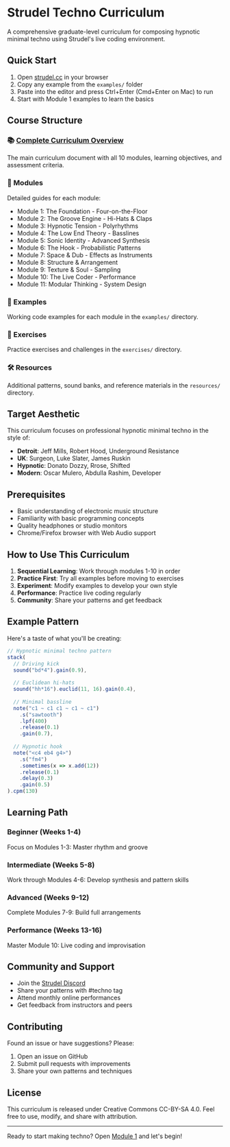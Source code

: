 # Strudel Techno Curriculum

A comprehensive graduate-level curriculum for composing hypnotic minimal techno using Strudel's live coding environment.

## Quick Start

1. Open [strudel.cc](https://strudel.cc) in your browser
2. Copy any example from the `examples/` folder
3. Paste into the editor and press Ctrl+Enter (Cmd+Enter on Mac) to run
4. Start with Module 1 examples to learn the basics

## Course Structure

### 📚 [Complete Curriculum Overview](TECHNO_CURRICULUM.md)
The main curriculum document with all 10 modules, learning objectives, and assessment criteria.

### 📁 Modules
Detailed guides for each module:
- Module 1: The Foundation - Four-on-the-Floor
- Module 2: The Groove Engine - Hi-Hats & Claps
- Module 3: Hypnotic Tension - Polyrhythms
- Module 4: The Low End Theory - Basslines
- Module 5: Sonic Identity - Advanced Synthesis
- Module 6: The Hook - Probabilistic Patterns
- Module 7: Space & Dub - Effects as Instruments
- Module 8: Structure & Arrangement
- Module 9: Texture & Soul - Sampling
- Module 10: The Live Coder - Performance
- Module 11: Modular Thinking - System Design

### 🎵 Examples
Working code examples for each module in the `examples/` directory.

### 🎯 Exercises
Practice exercises and challenges in the `exercises/` directory.

### 🛠️ Resources
Additional patterns, sound banks, and reference materials in the `resources/` directory.

## Target Aesthetic

This curriculum focuses on professional hypnotic minimal techno in the style of:
- **Detroit**: Jeff Mills, Robert Hood, Underground Resistance
- **UK**: Surgeon, Luke Slater, James Ruskin  
- **Hypnotic**: Donato Dozzy, Rrose, Shifted
- **Modern**: Oscar Mulero, Abdulla Rashim, Developer

## Prerequisites

- Basic understanding of electronic music structure
- Familiarity with basic programming concepts
- Quality headphones or studio monitors
- Chrome/Firefox browser with Web Audio support

## How to Use This Curriculum

1. **Sequential Learning**: Work through modules 1-10 in order
2. **Practice First**: Try all examples before moving to exercises
3. **Experiment**: Modify examples to develop your own style
4. **Performance**: Practice live coding regularly
5. **Community**: Share your patterns and get feedback

## Example Pattern

Here's a taste of what you'll be creating:

```javascript
// Hypnotic minimal techno pattern
stack(
  // Driving kick
  sound("bd*4").gain(0.9),
  
  // Euclidean hi-hats
  sound("hh*16").euclid(11, 16).gain(0.4),
  
  // Minimal bassline
  note("c1 ~ c1 c1 ~ c1 ~ c1")
    .s("sawtooth")
    .lpf(400)
    .release(0.1)
    .gain(0.7),
    
  // Hypnotic hook
  note("<c4 eb4 g4>")
    .s("fm4")
    .sometimes(x => x.add(12))
    .release(0.1)
    .delay(0.3)
    .gain(0.5)
).cpm(130)
```

## Learning Path

### Beginner (Weeks 1-4)
Focus on Modules 1-3: Master rhythm and groove

### Intermediate (Weeks 5-8)
Work through Modules 4-6: Develop synthesis and pattern skills

### Advanced (Weeks 9-12)
Complete Modules 7-9: Build full arrangements

### Performance (Weeks 13-16)
Master Module 10: Live coding and improvisation

## Community and Support

- Join the [Strudel Discord](https://discord.gg/strudel)
- Share your patterns with #techno tag
- Attend monthly online performances
- Get feedback from instructors and peers

## Contributing

Found an issue or have suggestions? Please:
1. Open an issue on GitHub
2. Submit pull requests with improvements
3. Share your own patterns and techniques

## License

This curriculum is released under Creative Commons CC-BY-SA 4.0. Feel free to use, modify, and share with attribution.

---

Ready to start making techno? Open [Module 1](modules/MODULE_1_FOUNDATION.md) and let's begin!